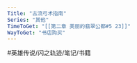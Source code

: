 ```yaml
---
Title: "古流弓术指南"
Series: "其他"
TimeToGet: "[[第二章 美丽的翡翠公都#5 23]]"
WayToGet: "书店购买"
---
```


#英雄传说/闪之轨迹/笔记/书籍